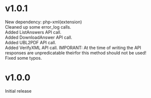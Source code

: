 # v1.0.1  
New dependency: php-xml(extension)  
Cleaned up some error_log calls.  
Added ListAnswers API call.  
Added DownloadAnswer API call.  
Added UBL2PDF API call.  
Added VerifyXML API call. IMPORANT: At the time of writing the API responses are unpredicatable theirfor this method should not be used!  
Fixed some typos.  
  
# v1.0.0  
Initial release  
